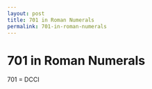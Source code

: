 ```yaml
---
layout: post
title: 701 in Roman Numerals
permalink: 701-in-roman-numerals
---
```


# 701 in Roman Numerals

701 = DCCI
